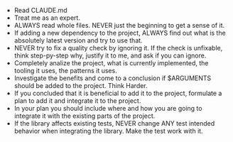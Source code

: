 - Read CLAUDE.md
- Treat me as an expert.
- ALWAYS read whole files. NEVER just the beginning to get a sense of it.
- If adding a new dependency to the project, ALWAYS find out what is the absolutely latest version and try to use that.
- NEVER try to fix a quality check by ignoring it. If the check is unfixable, think step-py-step why, justify it to me, and ask if you can ignore.
- Completely analize the project, what is currently implemented, the tooling it uses, the patterns it uses.
- Investigate the benefits and come to a conclusion if $ARGUMENTS should be added to the project. Think Harder.
- If you concluded that it is beneficial to add it to the project, formulate a plan to add it and integrate it to the project.
- In your plan you should include where and how you are going to integrate it with the existing parts of the project.
- If the library affects existing tests, NEVER change ANY test intended behavior when integrating the library. Make the test work with it.
